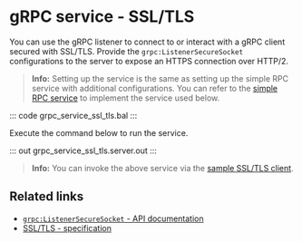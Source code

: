 # gRPC service - SSL/TLS

You can use the gRPC listener to connect to or interact with a gRPC client secured with SSL/TLS. Provide the `grpc:ListenerSecureSocket` configurations to the server to expose an HTTPS connection over HTTP/2.

>**Info:** Setting up the service is the same as setting up the simple RPC service with additional configurations. You can refer to the [simple RPC service](/learn/by-example/grpc-service-simple/) to implement the service used below.

   ::: code grpc_service_ssl_tls.bal :::

Execute the command below to run the service.

   ::: out grpc_service_ssl_tls.server.out :::

>**Info:** You can invoke the above service via the [sample SSL/TLS client](/learn/by-example/grpc-client-ssl-tls/).

## Related links
- [`grpc:ListenerSecureSocket` - API documentation](https://lib.ballerina.io/ballerina/grpc/latest/records/ListenerSecureSocket)
- [SSL/TLS - specification](/spec/grpc/#52-ssltls-and-mutual-ssl)
